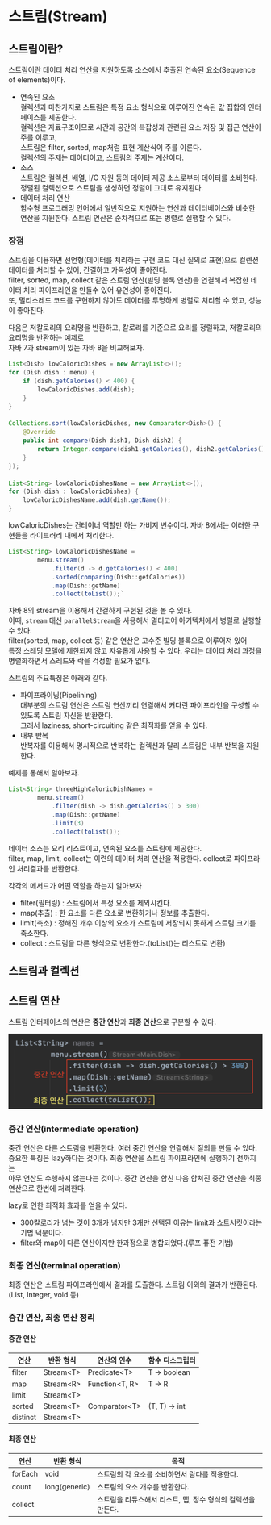 # 스트림(Stream)
## 스트림이란?
스트림이란 데이터 처리 연산을 지원하도록 소스에서 추출된 연속된 요소(Sequence of elements)이다.  
- 연속된 요소  
컬렉션과 마찬가지로 스트림은 특정 요소 형식으로 이루어진 연속된 값 집합의 인터페이스를 제공한다.  
컬렉션은 자료구조이므로 시간과 공간의 복잡성과 관련된 요소 저장 및 접근 연산이 주를 이루고,  
스트림은 filter, sorted, map처럼 표현 계산식이 주를 이룬다.  
컬렉션의 주제는 데이터이고, 스트림의 주제는 계산이다.
- 소스  
스트림은 컬렉션, 배열, I/O 자원 등의 데이터 제공 소스로부터 데이터를 소비한다. 정렬된 컬렉션으로 스트림을 생성하면 정렬이 그대로 유지된다.
- 데이터 처리 연산  
함수형 프로그래밍 언어에서 일반적으로 지원하는 연산과 데이터베이스와 비슷한 연산을 지원한다. 스트림 연산은 순차적으로 또는 병렬로 실행할 수 있다.
### 장점
스트림을 이용하면 선언형(데이터를 처리하는 구현 코드 대신 질의로 표현)으로 컬렌션 데이터를 처리할 수 있어, 간결하고 가독성이 좋아진다.  
filter, sorted, map, collect 같은 스트림 연산(빌딩 블록 연산)을 연결해서 복잡한 데이터 처리 파이프라인을 만들수 있어 유연성이 좋아진다.  
또, 멀티스레드 코드를 구현하지 않아도 데이터를 투명하게 병렬로 처리할 수 있고, 성능이 좋아진다.

다음은 저칼로리의 요리명을 반환하고, 칼로리를 기준으로 요리를 정렬하고, 저칼로리의 요리명을 반환하는 예제로  
자바 7과 stream이 있는 자바 8을 비교해보자.

``` java
List<Dish> lowCaloricDishes = new ArrayList<>();
for (Dish dish : menu) {
    if (dish.getCalories() < 400) {
        lowCaloricDishes.add(dish);
    }
}

Collections.sort(lowCaloricDishes, new Comparator<Dish>() {
    @Override
    public int compare(Dish dish1, Dish dish2) {
        return Integer.compare(dish1.getCalories(), dish2.getCalories());
    }
});

List<String> lowCaloricDishesName = new ArrayList<>();
for (Dish dish : lowCaloricDishes) {
    lowCaloricDishesName.add(dish.getName());
}
```

lowCaloricDishes는 컨테이너 역할만 하는 가비지 변수이다. 자바 8에서는 이러한 구현들을 라이브러리 내에서 처리한다.

``` java
List<String> lowCaloricDishesName =
        menu.stream()
            .filter(d -> d.getCalories() < 400)
            .sorted(comparing(Dish::getCalories))
            .map(Dish::getName)
            .collect(toList());`
```

자바 8의 stream을 이용해서 간결하게 구현된 것을 볼 수 있다.  
이때, ```stream``` 대신 ```parallelStream```을 사용해서 멀티코어 아키텍처에서 병렬로 실행할 수 있다.  
filter(sorted, map, collect 등) 같은 연산은 고수준 빌딩 블록으로 이루어져 있어  
특정 스레딩 모델에 제한되지 않고 자유롭게 사용할 수 있다. 우리는 데이터 처리 과정을 병렬화하면서 스레드와 락을 걱정할 필요가 없다.

스트림의 주요특징은 아래와 같다.
- 파이프라이닝(Pipelining)  
대부분의 스트림 연산은 스트림 연산끼리 연결해서 커다란 파이프라인을 구성할 수 있도록 스트림 자신을 반환한다.  
그래서 laziness, short-circuiting 같은 최적화를 얻을 수 있다.
- 내부 반복  
반복자를 이용해서 명시적으로 반복하는 컬렉션과 달리 스트림은 내부 반복을 지원한다.

예제를 통해서 알아보자.  

``` java
List<String> threeHighCaloricDishNames =
        menu.stream()
            .filter(dish -> dish.getCalories() > 300)
            .map(Dish::getName)
            .limit(3)
            .collect(toList());
```

데이터 소스는 요리 리스트이고, 연속된 요소를 스트림에 제공한다.  
filter, map, limit, collect는 이련의 데이터 처리 연산을 적용한다. collect로 파이프라인 처리결과를 반환한다.  

각각의 메서드가 어떤 역할을 하는지 알아보자
- filter(필터링) : 스트림에서 특정 요소를 제외시킨다.
- map(추출) : 한 요소를 다른 요소로 변환하거나 정보를 추출한다.
- limit(축소) : 정해진 개수 이상의 요소가 스트림에 저장되지 못하게 스트림 크기를 축소한다.
- collect : 스트림을 다른 형식으로 변환한다.(toList()는 리스트로 변환)

## 스트림과 컬렉션
## 스트림 연산
스트림 인터페이스의 연산은 **중간 연산**과 **최종 연산**으로 구분할 수 있다.

![data-model](./images/stream-operation.png)

### 중간 연산(intermediate operation)
중간 연산은 다른 스트림을 반환한다. 여러 중간 연산을 연결해서 질의를 만들 수 있다.  
중요한 특징은 lazy하다는 것이다. 최종 연산을 스트림 파이프라인에 실행하기 전까지는  
아무 연산도 수행하지 않는다는 것이다. 중간 연산을 합친 다음 합쳐진 중간 연산을 최종 연산으로 한번에 처리한다.

lazy로 인한 최적화 효과를 얻을 수 있다. 
- 300칼로리가 넘는 것이 3개가 넘지만 3개만 선택된 이유는 limit과 쇼트서킷이라는 기법 덕분이다. 
- filter와 map이 다른 연산이지만 한과정으로 병합되었다.(루프 퓨전 기법)

### 최종 연산(terminal operation)
최종 연산은 스트림 파이프라인에서 결과를 도출한다. 스트림 이외의 결과가 반환된다.(List, Integer, void 등)  

### 중간 연산, 최종 연산 정리
#### 중간 연산
|연산|반환 형식|연산의 인수|함수 디스크립터|
|--|---|---|---|
|filter|Stream\<T>|Predicate\<T>|T -> boolean|
|map|Stream\<R>|Function<T, R>|T -> R|
|limit|Stream\<T>|
|sorted|Stream\<T>|Comparator\<T>|(T, T) -> int|
|distinct|Stream\<T>|

#### 최종 연산
|연산|반환 형식|목적|
|--|---|------|
|forEach|void|스트림의 각 요소를 소비하면서 람다를 적용한다.|
|count|long(generic)|스트림의 요소 개수를 반환한다.|
|collect||스트림을 리듀스해서 리스트, 맵, 정수 형식의 컬렉션을 만든다.|
